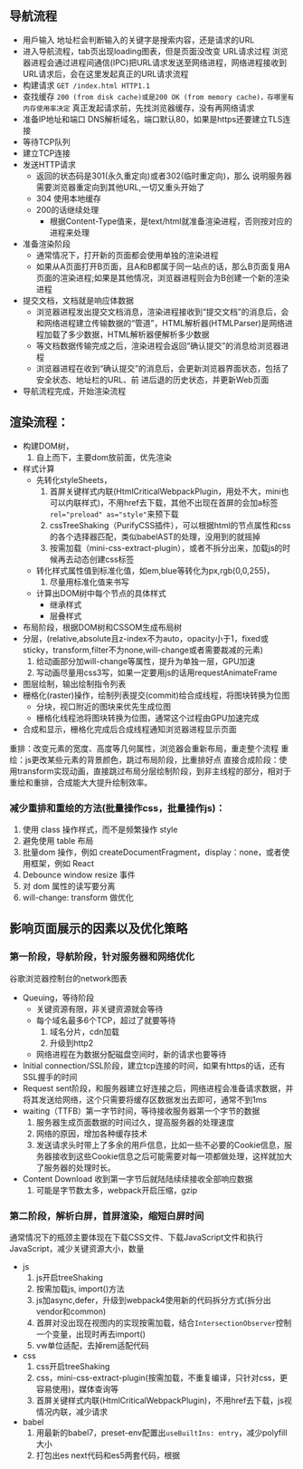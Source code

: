 ## 导航流程
- 用戶输入 地址栏会判断输入的关键字是搜索内容，还是请求的URL
- 进入导航流程，tab页出现loading图表，但是页面没改变
 URL请求过程 浏览器进程会通过进程间通信(IPC)把URL请求发送至网络进程，网络进程接收到URL请求后，会在这里发起真正的URL请求流程
 - 构建请求 `GET /index.html HTTP1.1`
 - 查找缓存 `200 (from disk cache)或是200 OK (from memory cache)，存哪里有内存使用率决定` 真正发起请求前，先找浏览器缓存，没有再网络请求
 - 准备IP地址和端口 DNS解析域名，端口默认80，如果是https还要建立TLS连接
 - 等待TCP队列
 - 建立TCP连接
 - 发送HTTP请求
   - 返回的状态码是301(永久重定向)或者302(临时重定向)，那么 说明服务器需要浏览器重定向到其他URL,一切又重头开始了
   - 304 使用本地缓存
   - 200的话继续处理
     - 根据Content-Type值来，是text/html就准备渲染进程，否则按对应的进程来处理
 - 准备渲染阶段
   - 通常情况下，打开新的⻚面都会使用单独的渲染进程
   - 如果从A⻚面打开B⻚面，且A和B都属于同一站点的话，那么B⻚面复用A⻚面的渲染进程;如果是其他情况，浏览器进程则会为B创建一个新的渲染进程
 - 提交文档，文档就是响应体数据
   - 浏览器进程发出提交文档消息，渲染进程接收到“提交文档”的消息后，会和网络进程建立传输数据的“管道”，HTML解析器(HTMLParser)是网络进程加载了多少数据，HTML解析器便解析多少数据
   - 等文档数据传输完成之后，渲染进程会返回“确认提交”的消息给浏览器进程
   - 浏览器进程在收到“确认提交”的消息后，会更新浏览器界面状态，包括了安全状态、地址栏的URL、前 进后退的历史状态，并更新Web⻚面
- 导航流程完成，开始渲染流程

## 渲染流程：
- 构建DOM树，
  1. 自上而下，主要dom放前面，优先渲染
- 样式计算
  - 先转化styleSheets，
    1. 首屏关键样式内联(HtmlCriticalWebpackPlugin，用处不大，mini也可以内联样式)，不用href去下载，其他不出现在首屏的会加a标签`rel="preload" as="style"`来预下载
    2. cssTreeShaking（PurifyCSS插件），可以根据html的节点属性和css的各个选择器匹配，类似babelAST的处理，没用到的就摇掉
    3. 按需加载（mini-css-extract-plugin），或者不拆分出来，加载js的时候再去动态创建css标签
  - 转化样式属性值到标准化值，如em,blue等转化为px,rgb(0,0,255)，
    1. 尽量用标准化值来书写
  - 计算出DOM树中每个节点的具体样式
    - 继承样式
    - 层叠样式
- 布局阶段，根据DOM树和CSSOM生成布局树
- 分层，(relative,absolute且z-index不为auto，opacity小于1，fixed或sticky，transform,filter不为none,will-change或者需要裁减的元素)
  1. 给动画部分加will-change等属性，提升为单独一层，GPU加速
  2. 写动画尽量用css3写，如果一定要用js的话用requestAnimateFrame
- 图层绘制，输出绘制指令列表
- 栅格化(raster)操作，绘制列表提交(commit)给合成线程，将图块转换为位图
  - 分块，视口附近的图块来优先生成位图 
  - 栅格化线程池将图块转换为位图，通常这个过程由GPU加速完成
- 合成和显示，栅格化完成后合成线程通知浏览器进程显示页面


重排：改变元素的宽度、高度等几何属性，浏览器会重新布局，重走整个流程
重绘：js更改某些元素的背景颜色，跳过布局阶段，比重排好点
直接合成阶段：使用transform实现动画，直接跳过布局分层绘制阶段，到非主线程的部分，相对于重绘和重排，合成能大大提升绘制效率。

### 减少重排和重绘的方法(批量操作css，批量操作js)：
1. 使用 class 操作样式，而不是频繁操作 style
2. 避免使用 table 布局
3. 批量dom 操作，例如 createDocumentFragment，display：none，或者使用框架，例如 React 
4. Debounce window resize 事件
4. 对 dom 属性的读写要分离
5. will-change: transform 做优化

## 影响⻚面展示的因素以及优化策略
### 第一阶段，导航阶段，针对服务器和网络优化
谷歌浏览器控制台的network图表
- Queuing，等待阶段
  - 关键资源有限，非关键资源就会等待
  - 每个域名最多6个TCP，超过了就要等待
    1. 域名分片，cdn加载
    2. 升级到http2
  - 网络进程在为数据分配磁盘空间时，新的请求也要等待
- Initial connection/SSL阶段，建立tcp连接的时间，如果有https的话，还有SSL握手的时间
- Request sent阶段，和服务器建立好连接之后，网络进程会准备请求数据，并将其发送给网络，这个只需要将缓存区数据发出去即可，通常不到1ms
- waiting（TTFB）第一字节时间，等待接收服务器第一个字节的数据
  1. 服务器生成⻚面数据的时间过久，提高服务器的处理速度
  2. 网络的原因，增加各种缓存技术
  3. 发送请求头时带上了多余的用戶信息，比如一些不必要的Cookie信息，服务器接收到这些Cookie信息之后可能需要对每一项都做处理，这样就加大了服务器的处理时⻓。
- Content Download 收到第一字节后就陆陆续续接收全部响应数据
  1. 可能是字节数太多，webpack开启压缩，gzip

### 第二阶段，解析白屏，首屏渲染，缩短白屏时间
通常情况下的瓶颈主要体现在下载CSS文件、下载JavaScript文件和执行JavaScript，减少关键资源大小，数量
- js
  1. js开启treeShaking
  2. 按需加载js, import()方法
  3. js加async,defer，升级到webpack4使用新的代码拆分方式(拆分出vendor和common)
  4. 首屏对没出现在视图内的实现按需加载，结合`IntersectionObserver`控制一个变量，出现时再去import()
  5. vw单位适配，去掉rem适配代码
- css 
  1. css开启treeShaking 
  2. css，mini-css-extract-plugin(按需加载，不重复编译，只针对css，更容易使用)，媒体查询等
  3. 首屏关键样式内联(HtmlCriticalWebpackPlugin)，不用href去下载，js视情况内联，减少请求
- babel
  1. 用最新的babel7，preset-env配置出`useBuiltIns: entry`，减少polyfill大小 
  2. 打包出es next代码和es5两套代码，根据<script type="module" /><script nomodule />区分
- 其他 
  1. Caching(service workers + sw-toolbox)
  2. 本地缓存包，拦截请求拿本地离线包
  3. preload(本页提前加载)和prefetch(下一页提前加载)，对于首屏可以加preload，我看谷歌原理里说默认就会预加载js,css？
  4. SSR渲染
  5. div里先渲染一层loading的dom，基本秒开，htmlWebpackPlugin里加参数指向特定文件夹
   
### 第三阶段，交互阶段，优化帧渲染速度
1. 减少JavaScript脚本执行时间，不能让js一次执行霸占太久主线程
   - 一种是将一次执行的函数分解为多个任务，使得每次的执行时间不要过久，比如创建10000个列表。
   - 采用Web Workers，耗时的计算操作放进去，这里还有IPC通信的损耗，时间需要权衡
2. 避免强制同步布局，JavaScript强制将计算样式和布局操作提前到了当前的任务中
   - 方法中修改了dom，同时在后面紧跟着获取dom宽高等属性，为了拿到这个属性，会把样式计算和布局也提前到这次任务中，堵塞进程
3. 避免布局抖动，重复强制同步布局
   - 像for循环里，应该避免在修改dom后又去读取dom属性
4. 合理利用CSS合成动画
   - css动画是可以准确知道屏幕刷新率的，而且可以利用will-change属性来将动画单独提升为一层，不占用主线程
   - js的话用requestAnimateCallback，刷新率也是准确的，requestIdleCallback，在每一帧空闲时执行回调
5. 避免频繁的垃圾回收，在一些函数中频繁创建临时对象，那么垃圾回收器也会频繁地去执行垃圾回收策略    
   - 尽可能优化储存结构，尽可能避免小颗粒对象的产生 
6. 图层是否合理，过多的图层会导致更复杂的光栅化过程
   - 包括深度和数量，一般来说深度在 10 以内，数量在 100 以内是比较合理的值
   - 精简DOM结构
7. 减少重排和重绘

### 不能让js一次执行霸占太久主线程的好处
1. JS进程与渲染进程互斥，堵塞主进程，会导致渲染进程堵塞，导致页面卡顿
2. 分割任务后可以充分利用JIT即时编译技术，对于多次用到的热点代码就可以转为机器码，提升性能
3. 空闲时间还可以穿插垃圾回收，降低内存使用
